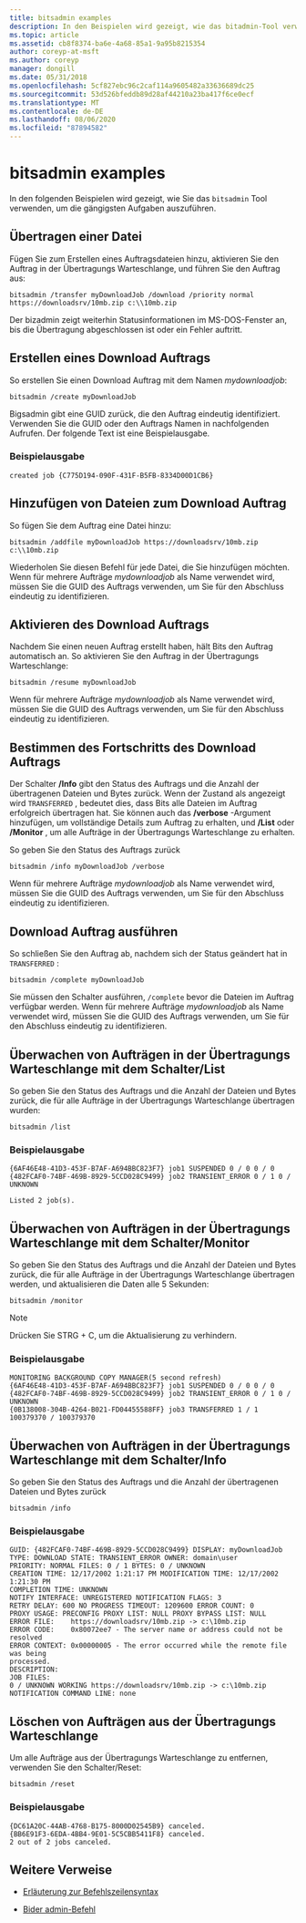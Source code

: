 ```yaml
---
title: bitsadmin examples
description: In den Beispielen wird gezeigt, wie das bitadmin-Tool verwendet wird, um die gängigsten Aufgaben auszuführen.
ms.topic: article
ms.assetid: cb8f8374-ba6e-4a68-85a1-9a95b8215354
author: coreyp-at-msft
ms.author: coreyp
manager: dongill
ms.date: 05/31/2018
ms.openlocfilehash: 5cf827ebc96c2caf114a9605482a33636689dc25
ms.sourcegitcommit: 53d526bfeddb89d28af44210a23ba417f6ce0ecf
ms.translationtype: MT
ms.contentlocale: de-DE
ms.lasthandoff: 08/06/2020
ms.locfileid: "87894582"
---
```

# <a name="bitsadmin-examples"></a>bitsadmin examples

In den folgenden Beispielen wird gezeigt, wie Sie das `bitsadmin` Tool verwenden, um die gängigsten Aufgaben auszuführen.

## <a name="transfer-a-file"></a>Übertragen einer Datei

Fügen Sie zum Erstellen eines Auftragsdateien hinzu, aktivieren Sie den Auftrag in der Übertragungs Warteschlange, und führen Sie den Auftrag aus:

`bitsadmin /transfer myDownloadJob /download /priority normal https://downloadsrv/10mb.zip c:\\10mb.zip`

Der bizadmin zeigt weiterhin Statusinformationen im MS-DOS-Fenster an, bis die Übertragung abgeschlossen ist oder ein Fehler auftritt.

## <a name="create-a-download-job"></a>Erstellen eines Download Auftrags

So erstellen Sie einen Download Auftrag mit dem Namen *mydownloadjob*:

```
bitsadmin /create myDownloadJob
```

Bigsadmin gibt eine GUID zurück, die den Auftrag eindeutig identifiziert. Verwenden Sie die GUID oder den Auftrags Namen in nachfolgenden Aufrufen. Der folgende Text ist eine Beispielausgabe.

### <a name="sample-output"></a>Beispielausgabe

`created job {C775D194-090F-431F-B5FB-8334D00D1CB6}`

## <a name="add-files-to-the-download-job"></a>Hinzufügen von Dateien zum Download Auftrag

So fügen Sie dem Auftrag eine Datei hinzu:

```
bitsadmin /addfile myDownloadJob https://downloadsrv/10mb.zip c:\\10mb.zip
```

Wiederholen Sie diesen Befehl für jede Datei, die Sie hinzufügen möchten. Wenn für mehrere Aufträge *mydownloadjob* als Name verwendet wird, müssen Sie die GUID des Auftrags verwenden, um Sie für den Abschluss eindeutig zu identifizieren.

## <a name="activate-the-download-job"></a>Aktivieren des Download Auftrags

Nachdem Sie einen neuen Auftrag erstellt haben, hält Bits den Auftrag automatisch an. So aktivieren Sie den Auftrag in der Übertragungs Warteschlange:

```
bitsadmin /resume myDownloadJob
```

Wenn für mehrere Aufträge *mydownloadjob* als Name verwendet wird, müssen Sie die GUID des Auftrags verwenden, um Sie für den Abschluss eindeutig zu identifizieren.

## <a name="determine-the-progress-of-the-download-job"></a>Bestimmen des Fortschritts des Download Auftrags

Der Schalter **/Info** gibt den Status des Auftrags und die Anzahl der übertragenen Dateien und Bytes zurück. Wenn der Zustand als angezeigt wird `TRANSFERRED` , bedeutet dies, dass Bits alle Dateien im Auftrag erfolgreich übertragen hat. Sie können auch das **/verbose** -Argument hinzufügen, um vollständige Details zum Auftrag zu erhalten, und **/List** oder **/Monitor** , um alle Aufträge in der Übertragungs Warteschlange zu erhalten.

So geben Sie den Status des Auftrags zurück

```
bitsadmin /info myDownloadJob /verbose
```

Wenn für mehrere Aufträge *mydownloadjob* als Name verwendet wird, müssen Sie die GUID des Auftrags verwenden, um Sie für den Abschluss eindeutig zu identifizieren.

## <a name="complete-the-download-job"></a>Download Auftrag ausführen

So schließen Sie den Auftrag ab, nachdem sich der Status geändert hat in `TRANSFERRED` :

```
bitsadmin /complete myDownloadJob
```

Sie müssen den Schalter ausführen, `/complete` bevor die Dateien im Auftrag verfügbar werden. Wenn für mehrere Aufträge *mydownloadjob* als Name verwendet wird, müssen Sie die GUID des Auftrags verwenden, um Sie für den Abschluss eindeutig zu identifizieren.

## <a name="monitor-jobs-in-the-transfer-queue-using-the-list-switch"></a>Überwachen von Aufträgen in der Übertragungs Warteschlange mit dem Schalter/List

So geben Sie den Status des Auftrags und die Anzahl der Dateien und Bytes zurück, die für alle Aufträge in der Übertragungs Warteschlange übertragen wurden:

```
bitsadmin /list
```

### <a name="sample-output"></a>Beispielausgabe

```
{6AF46E48-41D3-453F-B7AF-A694BBC823F7} job1 SUSPENDED 0 / 0 0 / 0
{482FCAF0-74BF-469B-8929-5CCD028C9499} job2 TRANSIENT_ERROR 0 / 1 0 / UNKNOWN

Listed 2 job(s).
```

## <a name="monitor-jobs-in-the-transfer-queue-using-the-monitor-switch"></a>Überwachen von Aufträgen in der Übertragungs Warteschlange mit dem Schalter/Monitor

So geben Sie den Status des Auftrags und die Anzahl der Dateien und Bytes zurück, die für alle Aufträge in der Übertragungs Warteschlange übertragen werden, und aktualisieren die Daten alle 5 Sekunden:

```
bitsadmin /monitor
```

> [!NOTE]
> Drücken Sie STRG + C, um die Aktualisierung zu verhindern.

### <a name="sample-output"></a>Beispielausgabe

```
MONITORING BACKGROUND COPY MANAGER(5 second refresh)
{6AF46E48-41D3-453F-B7AF-A694BBC823F7} job1 SUSPENDED 0 / 0 0 / 0
{482FCAF0-74BF-469B-8929-5CCD028C9499} job2 TRANSIENT_ERROR 0 / 1 0 / UNKNOWN
{0B138008-304B-4264-B021-FD04455588FF} job3 TRANSFERRED 1 / 1 100379370 / 100379370
```

## <a name="monitor-jobs-in-the-transfer-queue-using-the-info-switch"></a>Überwachen von Aufträgen in der Übertragungs Warteschlange mit dem Schalter/Info

So geben Sie den Status des Auftrags und die Anzahl der übertragenen Dateien und Bytes zurück

```
bitsadmin /info
```

### <a name="sample-output"></a>Beispielausgabe

```
GUID: {482FCAF0-74BF-469B-8929-5CCD028C9499} DISPLAY: myDownloadJob
TYPE: DOWNLOAD STATE: TRANSIENT_ERROR OWNER: domain\user
PRIORITY: NORMAL FILES: 0 / 1 BYTES: 0 / UNKNOWN
CREATION TIME: 12/17/2002 1:21:17 PM MODIFICATION TIME: 12/17/2002 1:21:30 PM
COMPLETION TIME: UNKNOWN
NOTIFY INTERFACE: UNREGISTERED NOTIFICATION FLAGS: 3
RETRY DELAY: 600 NO PROGRESS TIMEOUT: 1209600 ERROR COUNT: 0
PROXY USAGE: PRECONFIG PROXY LIST: NULL PROXY BYPASS LIST: NULL
ERROR FILE:    https://downloadsrv/10mb.zip -> c:\10mb.zip
ERROR CODE:    0x80072ee7 - The server name or address could not be resolved
ERROR CONTEXT: 0x00000005 - The error occurred while the remote file was being
processed.
DESCRIPTION:
JOB FILES:
0 / UNKNOWN WORKING https://downloadsrv/10mb.zip -> c:\10mb.zip
NOTIFICATION COMMAND LINE: none
```

## <a name="delete-jobs-from-the-transfer-queue"></a>Löschen von Aufträgen aus der Übertragungs Warteschlange

Um alle Aufträge aus der Übertragungs Warteschlange zu entfernen, verwenden Sie den Schalter/Reset:

```
bitsadmin /reset
```

### <a name="sample-output"></a>Beispielausgabe

```
{DC61A20C-44AB-4768-B175-8000D02545B9} canceled.
{BB6E91F3-6EDA-4BB4-9E01-5C5CBB5411F8} canceled.
2 out of 2 jobs canceled.
```

## <a name="additional-references"></a>Weitere Verweise

- [Erläuterung zur Befehlszeilensyntax](command-line-syntax-key.md)

- [Bider admin-Befehl](bitsadmin.md)

